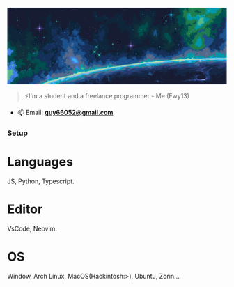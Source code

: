 ![Header](images/BannerBG.png)

> ⚡I'm a student and a freelance programmer - Me (Fwy13)

- 📫 Email: **quy66052@gmail.com**

<h3 align="left">Setup</h3>
<div>
  <div>
    <h1>Languages</h1>
    <span>JS, Python, Typescript.</span>
  </div>
  <div>
    <h1>Editor</h1>
    <span>VsCode, Neovim.</span>
  </div>
  <div>
    <h1>OS</h1>
    <span>Window, Arch Linux, MacOS(Hackintosh:>), Ubuntu, Zorin...</span>
  </div>
</div>
